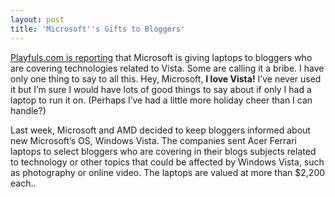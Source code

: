 ```yaml
---
layout: post
title: 'Microsoft''s Gifts to Bloggers'
---
```

[Playfuls.com is reporting](http://www.playfuls.com/news_05668_The_Controversy_Over_Microsofts_Gifts_to_Bloggers.html) that Microsoft is giving laptops to bloggers who are covering technologies related to Vista. Some are calling it a bribe. I have only one thing to say to all this. Hey, Microsoft, **I love Vista!** I’ve never used it but I’m sure I would have lots of good things to say about if only I had a laptop to run it on. (Perhaps I’ve had a little more holiday cheer than I can handle?)

Last week, Microsoft and AMD decided to keep bloggers informed about new Microsoft’s OS, Windows Vista. The companies sent Acer Ferrari laptops to select bloggers who are covering in their blogs subjects related to technology or other topics that could be affected by Windows Vista, such as photography or online video. The laptops are valued at more than $2,200 each..
